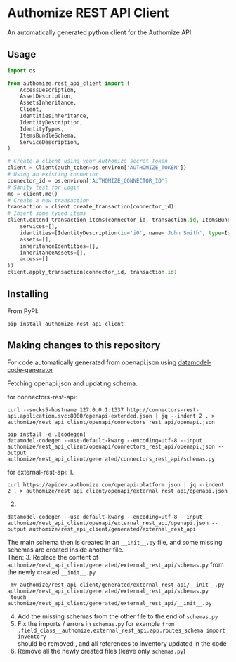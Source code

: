 # Authomize REST API Client
An automatically generated python client for the Authomize API.

## Usage

```python
import os

from authomize.rest_api_client import (
    AccessDescription,
    AssetDescription,
    AssetsInheritance,
    Client,
    IdentitiesInheritance,
    IdentityDescription,
    IdentityTypes,
    ItemsBundleSchema,
    ServiceDescription,
)

# Create a client using your Authomize secret Token
client = Client(auth_token=os.environ['AUTHOMIZE_TOKEN'])
# Using an existing connector
connector_id = os.environ['AUTHOMIZE_CONNECTOR_ID']
# Sanity test for Login
me = client.me()
# Create a new transaction
transaction = client.create_transaction(connector_id)
# Insert some typed items
client.extend_transaction_items(connector_id, transaction.id, ItemsBundleSchema(
    services=[],
    identities=[IdentityDescription(id='i0', name='John Smith', type=IdentityTypes.User.value)],
    assets=[],
    inheritanceIdentities=[],
    inheritanceAssets=[],
    access=[]
))
client.apply_transaction(connector_id, transaction.id)
```

## Installing

From PyPI:

```
pip install authomize-rest-api-client
```

## Making changes to this repository

For code automatically generated from openapi.json using [datamodel-code-generator](https://github.com/koxudaxi/datamodel-code-generator)

Fetching openapi.json and updating schema.

for connectors-rest-api:
```
curl --socks5-hostname 127.0.0.1:1337 http://connectors-rest-api.application.svc:8080/openapi-extended.json | jq --indent 2 . > authomize/rest_api_client/openapi/connectors_rest_api/openapi.json
```
```
pip install -e .[codegen]
datamodel-codegen --use-default-kwarg --encoding=utf-8 --input authomize/rest_api_client/openapi/connectors_rest_api/openapi.json --output authomize/rest_api_client/generated/connectors_rest_api/schemas.py
```

for external-rest-api:
1.
```
curl https://apidev.authomize.com/openapi-platform.json | jq --indent 2 . > authomize/rest_api_client/openapi/external_rest_api/openapi.json
```
2.
```
datamodel-codegen --use-default-kwarg --encoding=utf-8 --input authomize/rest_api_client/openapi/external_rest_api/openapi.json --output authomize/rest_api_client/generated/external_rest_api
```
The main schema then is created in an `__init__.py` file, and some missing schemas are created inside another file.  
Then:
3. Replace the content of `authomize/rest_api_client/generated/external_rest_api/schemas.py` from the newly created `__init__.py`  
```
 mv authomize/rest_api_client/generated/external_rest_api/__init__.py authomize/rest_api_client/generated/external_rest_api/schemas.py
 touch authomize/rest_api_client/generated/external_rest_api/__init__.py
```   
4. Add the missing schemas from the other file to the end of `schemas.py`
5. Fix the imports / errors in `schemas.py`
  for example `from .field_class__authomize.external_rest_api.app.routes_schema import inventory`  
  should be removed , and all references to inventory updated in the code
6. Remove all the newly created files (leave only `schemas.py`)
